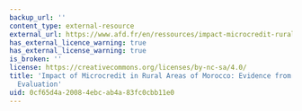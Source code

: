 ```yaml
---
backup_url: ''
content_type: external-resource
external_url: https://www.afd.fr/en/ressources/impact-microcredit-rural-areas-morocco-evidence-randomized-evaluation
has_external_licence_warning: true
has_external_license_warning: true
is_broken: ''
license: https://creativecommons.org/licenses/by-nc-sa/4.0/
title: 'Impact of Microcredit in Rural Areas of Morocco: Evidence from a Randomized
  Evaluation'
uid: 0cf65d4a-2008-4ebc-ab4a-83fc0cbb11e0
---
```

